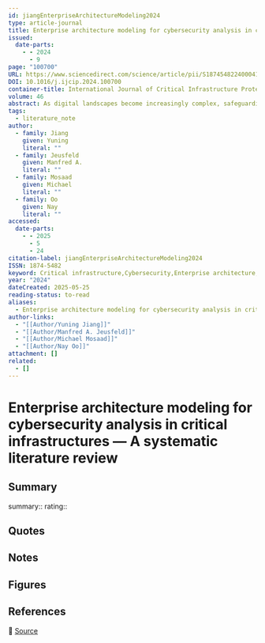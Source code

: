 ```yaml
---
id: jiangEnterpriseArchitectureModeling2024
type: article-journal
title: Enterprise architecture modeling for cybersecurity analysis in critical infrastructures — A systematic literature review
issued:
  date-parts:
    - - 2024
      - 9
page: "100700"
URL: https://www.sciencedirect.com/science/article/pii/S1874548224000416
DOI: 10.1016/j.ijcip.2024.100700
container-title: International Journal of Critical Infrastructure Protection
volume: 46
abstract: As digital landscapes become increasingly complex, safeguarding sensitive information and systems against cyber threats has become a paramount concern for organizations. This paper provides a comprehensive review of how enterprise architecture modeling is used in the context of cybersecurity assessment, particularly focusing on critical infrastructures. The use of enterprise architecture models for cybersecurity is motivated by the main purpose of enterprise architecture, namely to represent and manage business and IT assets and their interdependence. While enterprise architecture modeling originally served to assess Business/IT alignment, they are increasingly used to assess the cybersecurity of the enterprise. The research questions explored include the types of enterprise architecture models used for cybersecurity assessment, how security aspects are incorporated into these models, the theoretical frameworks and reference theories applied, the research methods used for evaluation, and the strengths and limitations of these models in supporting cybersecurity assessment. This review encompasses research papers published before 2024, focusing on high-quality research from peer-reviewed journals and reputable conferences, thereby providing a structured and comprehensive overview of the current state of research in this domain.
tags:
  - literature_note
author:
  - family: Jiang
    given: Yuning
    literal: ""
  - family: Jeusfeld
    given: Manfred A.
    literal: ""
  - family: Mosaad
    given: Michael
    literal: ""
  - family: Oo
    given: Nay
    literal: ""
accessed:
  date-parts:
    - - 2025
      - 5
      - 24
citation-label: jiangEnterpriseArchitectureModeling2024
ISSN: 1874-5482
keyword: Critical infrastructure,Cybersecurity,Enterprise architecture,Enterprise model
year: "2024"
dateCreated: 2025-05-25
reading-status: to-read
aliases:
  - Enterprise architecture modeling for cybersecurity analysis in critical infrastructures — A systematic literature review
author-links:
  - "[[Author/Yuning Jiang]]"
  - "[[Author/Manfred A. Jeusfeld]]"
  - "[[Author/Michael Mosaad]]"
  - "[[Author/Nay Oo]]"
attachment: []
related:
  - []
---
```


# Enterprise architecture modeling for cybersecurity analysis in critical infrastructures — A systematic literature review

## Summary
summary::
rating::

## Quotes

## Notes

## Figures

## References

🔗 [Source](https://www.sciencedirect.com/science/article/pii/S1874548224000416)

